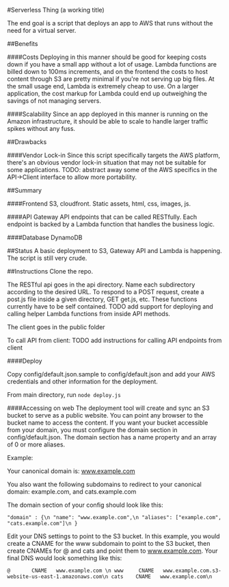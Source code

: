 #Serverless Thing 
(a working title)

The end goal is a script that deploys an app to AWS that runs without the need for a virtual server.

##Benefits

####Costs 
Deploying in this manner should be good for keeping costs down if you have a small app without a lot of usage. Lambda functions are billed down to 100ms increments, and on the frontend the costs to host content through S3 are pretty minimal if you're not serving up big files. At the small usage end, Lambda is extremely cheap to use. On a larger application, the cost markup for Lambda could end up outweighing the savings of not managing servers.

####Scalability
Since an app deployed in this manner is running on the Amazon infrastructure, it should be able to scale to handle larger traffic spikes without any fuss.

##Drawbacks

####Vendor Lock-in
Since this script specifically targets the AWS platform, there's an obvious vendor lock-in situation that may not be suitable for some applications. TODO: abstract away some of the AWS specifics in the API->Client interface to allow more portability.

##Summary

####Frontend
S3, cloudfront. Static assets, html, css, images, js.

####API
Gateway API endpoints that can be called RESTfully. Each endpoint is backed by a Lambda function that handles the business logic.

####Database
DynamoDB


##Status
A basic deployment to S3, Gateway API and Lambda is happening. The script is still very crude.


##Instructions
Clone the repo. 

The RESTful api goes in the api directory. Name each subdirectory according to the desired URL. To respond to a POST request, create a post.js file inside a given directory, GET get.js, etc. These functions currently have to be self contained. TODO add support for deploying and calling helper Lambda functions from inside API methods.

The client goes in the public folder

To call API from client: TODO add instructions for calling API endpoints from client

####Deploy

Copy config/default.json.sample to config/default.json and add your AWS credentials and other information for the deployment.

From main directory, run 
`node deploy.js`

####Accessing on web
The deployment tool will create and sync an S3 bucket to serve as a public website. You can point any browser to the bucket name to access the content. If you want your bucket accessible from your domain, you must configure the domain section in config/default.json. The domain section has a name property and an array of 0 or more aliases.

Example:

Your canonical domain is:
www.example.com

You also want the following subdomains to redirect to your canonical domain:
example.com, and cats.example.com

The domain section of your config should look like this:

`
"domain" : {\n
    "name": "www.example.com",\n
    "aliases": ["example.com", "cats.example.com"]\n
}
`

Edit your DNS settings to point to the S3 bucket. In this example, you would create a CNAME for the www subdomain to point to the S3 bucket, then create CNAMEs for @ and cats and point them to www.example.com. Your final DNS would look something like this:

`
@       CNAME   www.example.com \n
www     CNAME   www.example.com.s3-website-us-east-1.amazonaws.com\n
cats    CNAME   www.example.com\n
`
